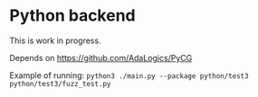 # Python backend

This is work in progress.

Depends on https://github.com/AdaLogics/PyCG

Example of running: `python3 ./main.py --package python/test3  python/test3/fuzz_test.py`
